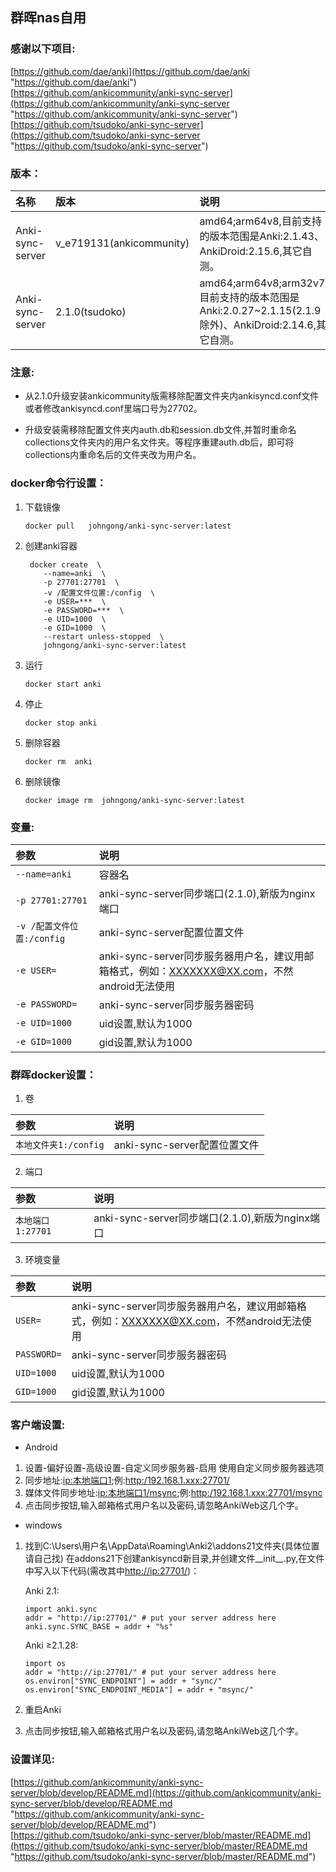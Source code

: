 ## 群晖nas自用

### 感谢以下项目:

[https://github.com/dae/anki](https://github.com/dae/anki "https://github.com/dae/anki")    
[https://github.com/ankicommunity/anki-sync-server](https://github.com/ankicommunity/anki-sync-server "https://github.com/ankicommunity/anki-sync-server")   
[https://github.com/tsudoko/anki-sync-server](https://github.com/tsudoko/anki-sync-server "https://github.com/tsudoko/anki-sync-server")

### 版本：

|名称|版本|说明|
|:-|:-|:-|
|Anki-sync-server|v_e719131(ankicommunity)|amd64;arm64v8,目前支持的版本范围是Anki:2.1.43、AnkiDroid:2.15.6,其它自测。|
|Anki-sync-server|2.1.0(tsudoko)|amd64;arm64v8;arm32v7,目前支持的版本范围是Anki:2.0.27~2.1.15(2.1.9除外)、AnkiDroid:2.14.6,其它自测。|

### 注意:

* 从2.1.0升级安装ankicommunity版需移除配置文件夹内ankisyncd.conf文件或者修改ankisyncd.conf里端口号为27702。

* 升级安装需移除配置文件夹内auth.db和session.db文件,并暂时重命名collections文件夹内的用户名文件夹。等程序重建auth.db后，即可将collections内重命名后的文件夹改为用户名。

### docker命令行设置：

1. 下载镜像

       docker pull   johngong/anki-sync-server:latest

2. 创建anki容器

        docker create  \
           --name=anki  \
           -p 27701:27701  \
           -v /配置文件位置:/config  \
           -e USER=***  \
           -e PASSWORD=***  \
           -e UID=1000  \
           -e GID=1000  \
           --restart unless-stopped  \
           johngong/anki-sync-server:latest

3. 运行

       docker start anki

4. 停止

       docker stop anki

5. 删除容器

       docker rm  anki

6. 删除镜像

       docker image rm  johngong/anki-sync-server:latest

### 变量:

|参数|说明|
|:-|:-|
| `--name=anki` |容器名|
| `-p 27701:27701` |anki-sync-server同步端口(2.1.0),新版为nginx端口|
| `-v /配置文件位置:/config` |anki-sync-server配置位置文件|
| `-e USER=` |anki-sync-server同步服务器用户名，建议用邮箱格式，例如：XXXXXXX@XX.com，不然android无法使用|
| `-e PASSWORD=` |anki-sync-server同步服务器密码|
| `-e UID=1000` |uid设置,默认为1000|
| `-e GID=1000` |gid设置,默认为1000|

### 群晖docker设置：

1. 卷

|参数|说明|
|:-|:-|
| `本地文件夹1:/config` |anki-sync-server配置位置文件|

2. 端口

|参数|说明|
|:-|:-|
| `本地端口1:27701` |anki-sync-server同步端口(2.1.0),新版为nginx端口|

3. 环境变量

|参数|说明|
|:-|:-|
| `USER=` |anki-sync-server同步服务器用户名，建议用邮箱格式，例如：XXXXXXX@XX.com，不然android无法使用|
| `PASSWORD=` |anki-sync-server同步服务器密码|
| `UID=1000` |uid设置,默认为1000|
| `GID=1000` |gid设置,默认为1000|

### 客户端设置:

* Android

1. 设置-偏好设置-高级设置-自定义同步服务器-启用 使用自定义同步服务器选项
2. 同步地址:[ip:本地端口1](ip:本地端口1 "ip:本地端口1");例:[http:/192.168.1.xxx:27701/](http:/192.168.1.xxx:27701/ "http:/192.168.1.xxx:27701/")
3. 媒体文件同步地址:[ip:本地端口1/msync](ip:本地端口1/msync "ip:本地端口1/msync");例:[http:/192.168.1.xxx:27701/msync](http:/192.168.1.xxx:27701/msync "http:/192.168.1.xxx:27701/msync")
4. 点击同步按钮,输入邮箱格式用户名以及密码,请忽略AnkiWeb这几个字。

* windows

1. 找到C:\Users\用户名\AppData\Roaming\Anki2\addons21文件夹(具体位置请自己找) 在addons21下创建ankisyncd新目录,并创建文件\_\_init\_\_.py,在文件中写入以下代码(需改其中[http://ip:27701/](http://ip:27701/ "http://ip:27701/"))：

    Anki 2.1:

       import anki.sync
       addr = "http://ip:27701/" # put your server address here
       anki.sync.SYNC_BASE = addr + "%s"

    Anki  ≥2.1.28:

       import os
       addr = "http://ip:27701/" # put your server address here
       os.environ["SYNC_ENDPOINT"] = addr + "sync/"
       os.environ["SYNC_ENDPOINT_MEDIA"] = addr + "msync/"

2. 重启Anki
3. 点击同步按钮,输入邮箱格式用户名以及密码,请忽略AnkiWeb这几个字。

### 设置详见:

[https://github.com/ankicommunity/anki-sync-server/blob/develop/README.md](https://github.com/ankicommunity/anki-sync-server/blob/develop/README.md "https://github.com/ankicommunity/anki-sync-server/blob/develop/README.md")   
[https://github.com/tsudoko/anki-sync-server/blob/master/README.md](https://github.com/tsudoko/anki-sync-server/blob/master/README.md "https://github.com/tsudoko/anki-sync-server/blob/master/README.md")
